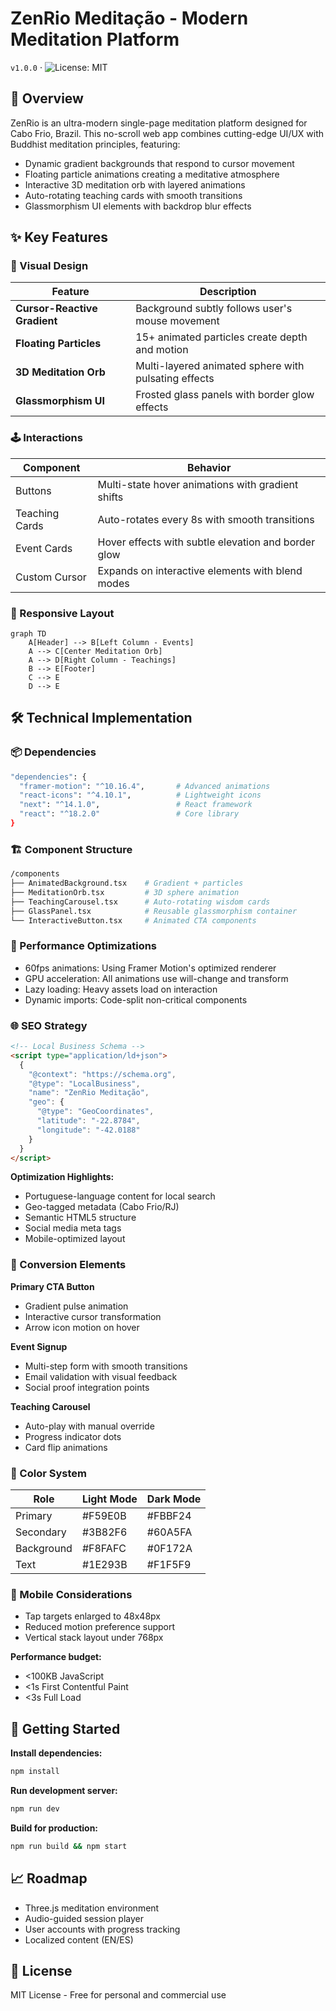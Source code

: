 # ZenRio Meditação - Modern Meditation Platform

`v1.0.0` · ![License: MIT](https://img.shields.io/badge/License-MIT-amber.svg)

## 🌟 Overview

ZenRio is an ultra-modern single-page meditation platform designed for Cabo Frio, Brazil. This no-scroll web app combines cutting-edge UI/UX with Buddhist meditation principles, featuring:

- Dynamic gradient backgrounds that respond to cursor movement
- Floating particle animations creating a meditative atmosphere
- Interactive 3D meditation orb with layered animations
- Auto-rotating teaching cards with smooth transitions
- Glassmorphism UI elements with backdrop blur effects

## ✨ Key Features

### 🎨 Visual Design

| Feature                      | Description                                          |
| ---------------------------- | ---------------------------------------------------- |
| **Cursor-Reactive Gradient** | Background subtly follows user's mouse movement      |
| **Floating Particles**       | 15+ animated particles create depth and motion       |
| **3D Meditation Orb**        | Multi-layered animated sphere with pulsating effects |
| **Glassmorphism UI**         | Frosted glass panels with border glow effects        |

### 🕹️ Interactions

| Component      | Behavior                                            |
| -------------- | --------------------------------------------------- |
| Buttons        | Multi-state hover animations with gradient shifts   |
| Teaching Cards | Auto-rotates every 8s with smooth transitions       |
| Event Cards    | Hover effects with subtle elevation and border glow |
| Custom Cursor  | Expands on interactive elements with blend modes    |

### 📱 Responsive Layout

```mermaid
graph TD
    A[Header] --> B[Left Column - Events]
    A --> C[Center Meditation Orb]
    A --> D[Right Column - Teachings]
    B --> E[Footer]
    C --> E
    D --> E
```

## 🛠 Technical Implementation

### 📦 Dependencies

```bash
"dependencies": {
  "framer-motion": "^10.16.4",       # Advanced animations
  "react-icons": "^4.10.1",          # Lightweight icons
  "next": "^14.1.0",                 # React framework
  "react": "^18.2.0"                 # Core library
}
```

### 🏗 Component Structure

```bash
/components
├── AnimatedBackground.tsx    # Gradient + particles
├── MeditationOrb.tsx         # 3D sphere animation
├── TeachingCarousel.tsx      # Auto-rotating wisdom cards
├── GlassPanel.tsx            # Reusable glassmorphism container
└── InteractiveButton.tsx     # Animated CTA components
```

### 🚀 Performance Optimizations

- 60fps animations: Using Framer Motion's optimized renderer
- GPU acceleration: All animations use will-change and transform
- Lazy loading: Heavy assets load on interaction
- Dynamic imports: Code-split non-critical components

### 🌐 SEO Strategy

```html
<!-- Local Business Schema -->
<script type="application/ld+json">
  {
    "@context": "https://schema.org",
    "@type": "LocalBusiness",
    "name": "ZenRio Meditação",
    "geo": {
      "@type": "GeoCoordinates",
      "latitude": "-22.8784",
      "longitude": "-42.0188"
    }
  }
</script>
```

**Optimization Highlights:**

- Portuguese-language content for local search
- Geo-tagged metadata (Cabo Frio/RJ)
- Semantic HTML5 structure
- Social media meta tags
- Mobile-optimized layout

### 🎯 Conversion Elements

**Primary CTA Button**

- Gradient pulse animation
- Interactive cursor transformation
- Arrow icon motion on hover

**Event Signup**

- Multi-step form with smooth transitions
- Email validation with visual feedback
- Social proof integration points

**Teaching Carousel**

- Auto-play with manual override
- Progress indicator dots
- Card flip animations

### 🌈 Color System

| Role       | Light Mode | Dark Mode |
| ---------- | ---------- | --------- |
| Primary    | #F59E0B    | #FBBF24   |
| Secondary  | #3B82F6    | #60A5FA   |
| Background | #F8FAFC    | #0F172A   |
| Text       | #1E293B    | #F1F5F9   |

### 📱 Mobile Considerations

- Tap targets enlarged to 48x48px
- Reduced motion preference support
- Vertical stack layout under 768px

**Performance budget:**

- <100KB JavaScript
- <1s First Contentful Paint
- <3s Full Load

## 🚀 Getting Started

**Install dependencies:**

```bash
npm install
```

**Run development server:**

```bash
npm run dev
```

**Build for production:**

```bash
npm run build && npm start
```

## 📈 Roadmap

- Three.js meditation environment
- Audio-guided session player
- User accounts with progress tracking
- Localized content (EN/ES)

## 📝 License

MIT License - Free for personal and commercial use
